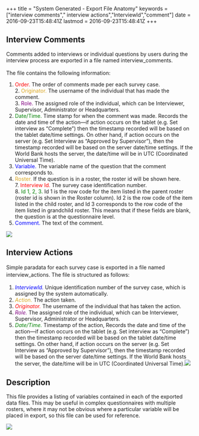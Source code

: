 +++
title = "System Generated - Export File Anatomy"
keywords = ["interview comments"," interview actions","InterviewId","comment"]
date = 2016-09-23T15:48:41Z
lastmod = 2016-09-23T15:48:41Z
+++

Interview Comments   
---------------------

Comments added to interviews or individual questions by users during the
interview process are exported in a file named interview\_comments.  
   
The file contains the following information:  
  
1. <span style="color:#FF0000;">Order.</span> The order of comments made
per each survey case.  
2. <span style="color:#DAA520;">Originator.</span> The username of the
individual that has made the comment.  
3. <span style="color:#800080;">Role.</span> The assigned role of the
individual, which can be Interviewer, Supervisor, Administrator or
Headquarters.  
4. <span style="color:#008000;">Date/Time.</span> Time stamp for when
the comment was made. Records the date and time of the action—if action
occurs on the tablet (e.g. Set interview as “Complete”) then the
timestamp recorded will be based on the tablet date/time settings. On
other hand, if action occurs on the server (e.g. Set Interview as
“Approved by Supervisor”), then the timestamp recorded will be based on
the server date/time settings. If the World Bank hosts the server, the
date/time will be in UTC (Coordinated Universal Time).  
5. <span style="color:#0000FF;">Variable.</span> The variable name of
the question that the comment corresponds to.  
6. <span style="color:#DAA520;">Roster. </span>If the question is in a
roster, the roster id will be shown here.  
7. <span style="color:#FF0000;">Interview Id. </span>The survey case
identification number.  
8. <span style="color:#008000;">Id 1, 2, 3.</span> Id 1 is the row code
for the item listed in the parent roster (roster id is shown in the
Roster column). Id 2 is the row code of the item listed in the child
roster, and Id 3 corresponds to the row code of the item listed in
grandchild roster. This means that if these fields are blank, the
question is at the questionnaire level.  
9. <span style="color:#0000FF;">Comment. </span>The text of the comment.

  
  
![](/images/676787.png)

Interview Actions 
------------------

<span style="line-height: 20.8px;">Simple paradata for each survey case
is exported in a file named interview\_actions. The file is structured
as follows:</span>

1.  <span style="color: rgb(0, 0, 255);">*InterviewId.*</span> Unique
    identification number of the survey case, which is assigned by the
    system automatically.  
2.  <span style="color: rgb(218, 165, 32);">*Action.* </span>The action
    taken.
3.  <span style="color: rgb(255, 0, 0);">*Originator.* </span>The
    username of the individual that has taken the <span
    class="underline">action</span>.  
4.  <span style="color: rgb(128, 0, 128);">*Role.*</span> The assigned
    role of the individual, which can be Interviewer, Supervisor,
    Administrator or Headquarters.
5.  <span style="color: rgb(0, 128, 0);">*Date/Time.*</span> Timestamp
    of the action, Records the date and time of the action—if action
    occurs on the tablet (e.g. Set interview as “Complete”) then the
    timestamp recorded will be based on the tablet date/time settings.
    On other hand, if action occurs on the server (e.g. Set Interview as
    “Approved by Supervisor”), then the timestamp recorded will be based
    on the server date/time settings. If the World Bank hosts the
    server, the date/time will be in UTC (Coordinated Universal
    Time).![](/images/676791.png)

 Description
------------

This file provides a listing of variables contained in each of the
exported data files. This may be useful in complex questionnaires with
multiple rosters, where it may not be obvious where a particular
variable will be placed in export, so this file can be used for
reference.  
  
![](/images/773032.png)
